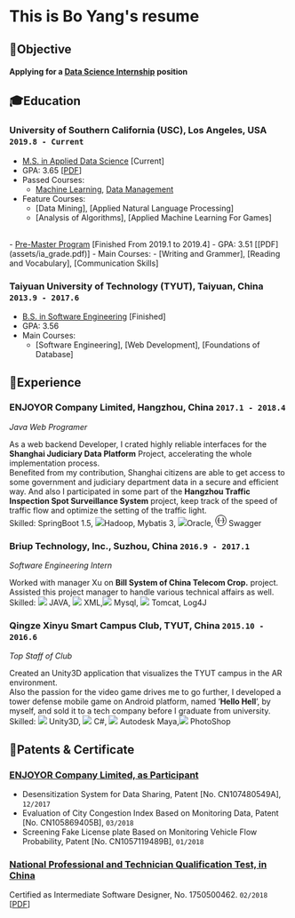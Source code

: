 # This is Bo __Yang__'s resume

## <span>&#127919;</span>Objective
#### __Applying for a <u>Data Science Internship</u> position__

## <span>&#127891;</span>Education 

### __University of Southern California (USC), Los Angeles, USA__ `2019.8 - Current`

- <u>M.S. in Applied Data Science</u> [Current]
- GPA: 3.65 [[PDF](assets/apds_1.pdf)]
- Passed Courses: 
    - [Machine Learning](https://aaronyang2333.github.io/INF_552/), [Data Management](https://aaronyang2333.github.io/INF_551/)<br>
- Feature Courses: 
    - [Data Mining], [Applied Natural Language Processing]
    - [Analysis of Algorithms], [Applied Machine Learning For Games] <br>
<br>
- <u>Pre-Master Program</u>  [Finished From 2019.1 to 2019.4]
- GPA: 3.51 [[PDF](assets/ia_grade.pdf)]
- Main Courses:
    - [Writing and Grammer], [Reading and Vocabulary], [Communication Skills] <br>

### __Taiyuan University of Technology (TYUT), Taiyuan, China__ `2013.9 - 2017.6`

- <u>B.S. in Software Engineering</u> [Finished]
- GPA: 3.56
- Main Courses: 
    - [Software Engineering], [Web Development], [Foundations of Database] <br>

## <span>&#128084;</span>Experience

### __ENJOYOR Company Limited, Hangzhou, China__  `2017.1 - 2018.4`
_Java Web Programer_<br>

As a web backend Developer, I crated highly reliable interfaces for the __Shanghai Judiciary Data Platform__ Project, accelerating the whole implementation process. <br/>Benefited from my contribution, Shanghai citizens are able to get access to some government and judiciary department data in a secure and efficient way. And also I participated in some part of the __Hangzhou Traffic Inspection Spot Surveillance System__ project, keep track of the speed of traffic flow and optimize the setting of the traffic light. <br>
Skilled: SpringBoot 1.5, 
<span><img src="https://img.icons8.com/color/14/000000/hadoop-distributed-file-system.png">Hadoop</span>, Mybatis 3, 
<span><img src="https://img.icons8.com/color/24/000000/oracle-logo.png">Oracle</span>, <span><img src = "assets/icons/swagger.svg" height="20" width="20"> Swagger</span>


### __Briup Technology, Inc., Suzhou, China__ `2016.9 - 2017.1`
_Software Engineering Intern_<br>

Worked with manager Xu on __Bill System of China Telecom Crop.__ project. Assisted this project manager to handle various technical affairs as well.<br>
Skilled: 
<span><img src="https://img.icons8.com/color/14/000000/java-coffee-cup-logo.png"> JAVA</span>, <span><img src="https://img.icons8.com/ios/14/000000/placeholder-thumbnail-xml.png"> XML</span>,<span><img src="https://img.icons8.com/ios-filled/25/000000/mysql-logo.png"> Mysql</span>, <span><img src="https://img.icons8.com/color/14/000000/tomcat.png"> Tomcat</span>, Log4J


### __Qingze Xinyu Smart Campus Club, TYUT, China__ `2015.10 - 2016.6`
_Top Staff of Club_<br>

Created an Unity3D application that visualizes the TYUT campus in the AR environment.<br>
Also the passion for the video game drives me to go further, I developed a tower defense mobile game on Android platform, named ‘__Hello Hell__’, by myself, and sold it to a tech company before I graduate from university.<br>
Skilled: 
<span><img src="https://img.icons8.com/ios-filled/14/000000/unity.png"> Unity3D</span>, <span><img src="https://img.icons8.com/color/14/000000/c-sharp-logo.png"> C#</span>, 
<span><img src="https://img.icons8.com/color/14/000000/autodesk-maya.png"> Autodesk Maya</span>,<span><img src="https://img.icons8.com/color/14/000000/adobe-photoshop.png"> PhotoShop</span>

## <span>&#128240;</span>Patents & Certificate

### [__ENJOYOR Company Limited, as Participant__]()
- Desensitization System for Data Sharing, Patent [No. CN107480549A], `12/2017`<br>
- Evaluation of City Congestion Index Based on Monitoring Data, Patent [No. CN105869405B], `03/2018`<br>
- Screening Fake License plate Based on Monitoring Vehicle Flow Probability, Patent [No. CN1057119489B], `01/2018` <br>

### [__National Professional and Technician Qualification Test, in China__]()
Certified as Intermediate Software Designer, No. 1750500462. `02/2018` [[PDF](assets/nptq.pdf)]